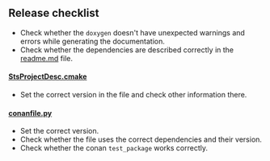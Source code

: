 ## Release checklist
- Check whether the `doxygen` doesn't have unexpected warnings and errors while generating the documentation.
- Check whether the dependencies are described correctly in the [readme.md](readme.md) file. 

#### [StsProjectDesc.cmake](cmake/StsProjectDesc.cmake)
- Set the correct version in the file and check other information there.

#### [conanfile.py](conanfile.py)
- Set the correct version.
- Check whether the file uses the correct dependencies and their version.
- Check whether the conan ```test_package``` works correctly.

